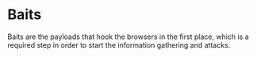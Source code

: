 # Baits
Baits are the payloads that hook the browsers in the first place, which is a required step in order to start the information gathering and attacks.
